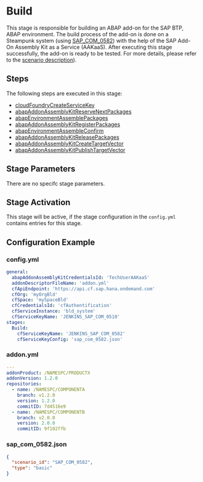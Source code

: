 # Build

This stage is responsible for building an ABAP add-on for the SAP BTP, ABAP environment. The build process of the add-on is done on a Steampunk system (using [SAP_COM_0582](https://help.sap.com/viewer/65de2977205c403bbc107264b8eccf4b/Cloud/en-US/26b8df5435c649aa8ea7b3688ad5bb0a.html)) with the help of the SAP Add-On Assembly Kit as a Service (AAKaaS). After executing this stage successfully, the add-on is ready to be tested. For more details, please refer to the [scenario description](../../../scenarios/abapEnvironmentAddons.md)).

## Steps

The following steps are executed in this stage:

- [cloudFoundryCreateServiceKey](../../../steps/cloudFoundryCreateServiceKey.md)
- [abapAddonAssemblyKitReserveNextPackages](../../../steps/abapAddonAssemblyKitReserveNextPackages.md)
- [abapEnvironmentAssemblePackages](../../../steps/abapEnvironmentAssemblePackages.md)
- [abapAddonAssemblyKitRegisterPackages](../../../steps/abapAddonAssemblyKitRegisterPackages.md)
- [abapEnvironmentAssembleConfirm](../../../steps/abapEnvironmentAssembleConfirm.md)
- [abapAddonAssemblyKitReleasePackages](../../../steps/abapAddonAssemblyKitReleasePackages.md)
- [abapAddonAssemblyKitCreateTargetVector](../../../steps/abapAddonAssemblyKitCreateTargetVector.md)
- [abapAddonAssemblyKitPublishTargetVector](../../../steps/abapAddonAssemblyKitPublishTargetVector.md)

## Stage Parameters

There are no specifc stage parameters.

## Stage Activation

This stage will be active, if the stage configuration in the `config.yml` contains entries for this stage.

## Configuration Example

### config.yml

```yaml
general:
  abapAddonAssemblyKitCredentialsId: 'TechUserAAKaaS'
  addonDescriptorFileName: 'addon.yml'
  cfApiEndpoint: 'https://api.cf.sap.hana.ondemand.com'
  cfOrg: 'myOrgBld'
  cfSpace: 'mySpaceBld'
  cfCredentialsId: 'cfAuthentification'
  cfServiceInstance: 'bld_system'
  cfServiceKeyName: 'JENKINS_SAP_COM_0510'
stages:
  Build:
    cfServiceKeyName: 'JENKINS_SAP_COM_0582'
    cfServiceKeyConfig: 'sap_com_0582.json'
```

### addon.yml

```YAML
---
addonProduct: /NAMESPC/PRODUCTX
addonVersion: 1.2.0
repositories:
  - name: /NAMESPC/COMPONENTA
    branch: v1.2.0
    version: 1.2.0
    commitID: 7d4516e9
  - name: /NAMESPC/COMPONENTB
    branch: v2.0.0
    version: 2.0.0
    commitID: 9f102ffb
```

### sap_com_0582.json

```json
{
  "scenario_id": "SAP_COM_0582",
  "type": "basic"
}
```
